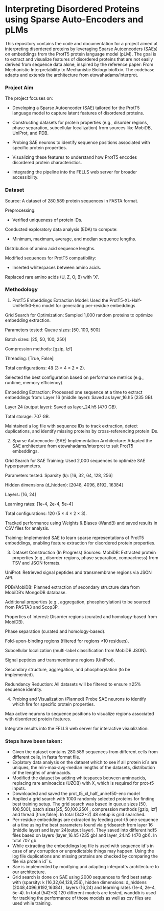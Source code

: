 # Interpreting Disordered Proteins using Sparse Auto-Encoders and pLMs

This repository contains the code and documentation for a project aimed at interpreting disordered proteins by leveraging Sparse Autoencoders (SAEs) on embeddings from the ProtT5 protein language model (pLM). The goal is to extract and visualize features of disordered proteins that are not easily derived from sequence data alone, inspired by the reference paper: From Mechanistic Interpretability to Mechanistic Biology bioRxiv. The codebase adapts and extends the architecture from etowahadams/interprot.

### Project Aim
The project focuses on:
- Developing a Sparse Autoencoder (SAE) tailored for the ProtT5 language model to capture latent features of disordered proteins.

- Constructing datasets for protein properties (e.g., disorder regions, phase separation, subcellular localization) from sources like MobiDB, UniProt, and PDB.

- Probing SAE neurons to identify sequence positions associated with specific protein properties.

- Visualizing these features to understand how ProtT5 encodes disordered protein characteristics.

- Integrating the pipeline into the FELLS web server for broader accessibility.


### Dataset
Source: A dataset of 280,589 protein sequences in FASTA format.

Preprocessing:
- Verified uniqueness of protein IDs.

Conducted exploratory data analysis (EDA) to compute:
- Minimum, maximum, average, and median sequence lengths.

Distribution of amino acid sequence lengths.

Modified sequences for ProtT5 compatibility:
- Inserted whitespaces between amino acids.

Replaced rare amino acids (U, Z, O, B) with 'X'.

### Methodology
1. ProtT5 Embeddings Extraction
Model: Used the ProtT5-XL-Half-UniRef50-Enc model for generating per-residue embeddings.

Grid Search for Optimization:
Sampled 1,000 random proteins to optimize embedding extraction.

Parameters tested:
Queue sizes: [50, 100, 500]

Batch sizes: [25, 50, 100, 250]

Compression methods: [gzip, lzf]

Threading: [True, False]

Total configurations: 48 (3 × 4 × 2 × 2).

Selected the best configuration based on performance metrics (e.g., runtime, memory efficiency).

Embedding Extraction:
Processed one sequence at a time to extract embeddings from:
Layer 16 (middle layer): Saved as layer_16.h5 (235 GB).

Layer 24 (output layer): Saved as layer_24.h5 (470 GB).

Total storage: 707 GB.

Maintained a log file with sequence IDs to track extraction, detect duplications, and identify missing proteins by cross-referencing protein IDs.

2. Sparse Autoencoder (SAE) Implementation
Architecture: Adapted the SAE architecture from etowahadams/interprot to suit ProtT5 embeddings.

Grid Search for SAE Training:
Used 2,000 sequences to optimize SAE hyperparameters.

Parameters tested:
Sparsity (k): [16, 32, 64, 128, 256]

Hidden dimensions (d_hidden): [2048, 4096, 8192, 16384]

Layers: [16, 24]

Learning rates: [1e-4, 2e-4, 5e-4]

Total configurations: 120 (5 × 4 × 2 × 3).

Tracked performance using Weights & Biases (WandB) and saved results in CSV files for analysis.

Training: Implemented SAE to learn sparse representations of ProtT5 embeddings, enabling feature extraction for disordered protein properties.

3. Dataset Construction (In Progress)
Sources:
MobiDB: Extracted protein properties (e.g., disorder regions, phase separation, compactness) from TSV and JSON formats.

UniProt: Retrieved signal peptides and transmembrane regions via JSON API.

PDB/MobiDB: Planned extraction of secondary structure data from MobiDB’s MongoDB database.

Additional properties (e.g., aggregation, phosphorylation) to be sourced from PASTA3 and Scop3P.

Properties of Interest:
Disorder regions (curated and homology-based from MobiDB).

Phase separation (curated and homology-based).

Fold-upon-binding regions (filtered for regions ≥10 residues).

Subcellular localization (multi-label classification from MobiDB JSON).

Signal peptides and transmembrane regions (UniProt).

Secondary structure, aggregation, and phosphorylation (to be implemented).

Redundancy Reduction: All datasets will be filtered to ensure ≤25% sequence identity.

4. Probing and Visualization (Planned)
Probe SAE neurons to identify which fire for specific protein properties.

Map active neurons to sequence positions to visualize regions associated with disordered protein features.

Integrate results into the FELLS web server for interactive visualization.





### Steps have been taken:
- Given the dataset contains 280.589 sequences from different cells from different cells, in fasta format file.  
- Explatory data analysis on the  dataset which to see if all protein id`s are uniques, the min-max-avg-median lengths of the datasets, distribution of the lengths of aminoacids.   
- Modified the dataset by adding whitespaces between aminoacids, replacing rare aminoacids (UZOB) with X, which is required for prot-t5 inputs.
- Downloaded and saved the prot_t5_xl_half_uniref50-enc model
- Applied a grid search with 1000 randomly selected proteins for finding best training setup. The grid search was based in queue sizes [50, 100,500], batch sizes[25, 50,100,250] , compression methods [gzip, lzf] and thread [true,false]. In total (3*4*2*2) 48 setup is grid searched. 
- Per-residue embeddings are extracted by feeding prot-t5 one sequence at a tine using the best parameters found via gridsearch from layer 16 (middle layer) and layer 24(output layer). They saved into different hdf5 files based on layers (layer_16.h5 (235 gb) and layer_24.h5 (470 gb)). In total 707 gb.
- While extracting the embeddings log file is used with sequence id`s in case of any corruption or unpredictable things may happen. Using the log file duplications and missing proteins are checked by comparing the file via protein id``s.
- Sae is implemented by modfying and adapting interprot`s architecture to our architecture.
- Grid search is done on SAE using 2000 sequences to find best setup with (sparsity: k (16,32,64,128,256), hidden dimensions: d_hiddens (2048,4096,8192,16384) , layers (16,24) and learning rates (1e-4, 2e-4, 5e-4). In total (5*4*2*3) 120 different models are tested, wanddb is used for tracking the performance of those models as well as csv files are used while training.  
